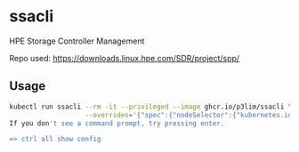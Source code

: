 # ssacli

HPE Storage Controller Management

Repo used: https://downloads.linux.hpe.com/SDR/project/spp/

## Usage

```bash
kubectl run ssacli --rm -it --privileged --image ghcr.io/p3lim/ssacli \
                   --overrides='{"spec":{"nodeSelector":{"kubernetes.io/hostname":"my-hpe-node"}}}'
If you don't see a command prompt, try pressing enter.

=> ctrl all show config
```
